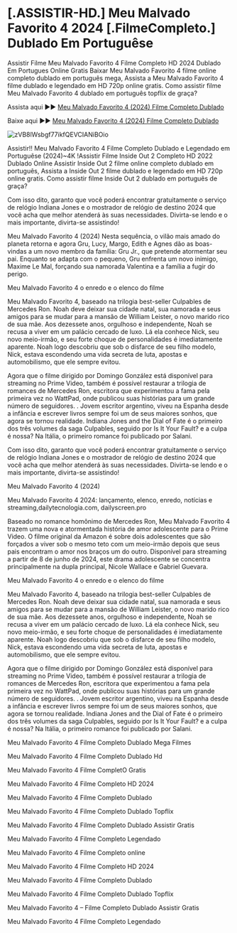 # [.ASSISTIR-HD.] Meu Malvado Favorito 4 2024 [.FilmeCompleto.] Dublado Em Portuguêse

Assistir Filme Meu Malvado Favorito 4 Filme Completo HD 2024 Dublado Em Portugues Online Gratis Baixar Meu Malvado Favorito 4 filme online completo dublado em português mega, Assista a Meu Malvado Favorito 4 filme dublado e legendado em HD 720p online gratis. Como assistir filme Meu Malvado Favorito 4 dublado em português topflix de graça?

Assista aqui ►► [Meu Malvado Favorito 4 (2024) Filme Completo Dublado](https://maxmov.site/pt/movie/519182)

Baixe aqui ►► [Meu Malvado Favorito 4 (2024) Filme Completo Dublado](https://maxmov.site/pt/movie/519182)

![zVB8lWsbgf77ikfQEVCIANiBOio](https://github.com/user-attachments/assets/28a2b13a-473b-4887-91ab-864e853308f2)

Assistir!! Meu Malvado Favorito 4 Filme Completo Dublado e Legendado em Portuguêse (2024)~4K !Assistir Filme Inside Out 2 Completo HD 2022 Dublado Online Assistir Inside Out 2 filme online completo dublado em português, Assista a Inside Out 2 filme dublado e legendado em HD 720p online gratis. Como assistir filme Inside Out 2 dublado em português de graça?

Com isso dito, garanto que você poderá encontrar gratuitamente o serviço de relógio Indiana Jones e o mostrador de relógio de destino 2024 que você acha que melhor atenderá às suas necessidades. Divirta-se lendo e o mais importante, divirta-se assistindo!

Meu Malvado Favorito 4 (2024) Nesta sequência, o vilão mais amado do planeta retorna e agora Gru, Lucy, Margo, Edith e Agnes dão as boas-vindas a um novo membro da família: Gru Jr., que pretende atormentar seu pai. Enquanto se adapta com o pequeno, Gru enfrenta um novo inimigo, Maxime Le Mal, forçando sua namorada Valentina e a família a fugir do perigo.

Meu Malvado Favorito 4 o enredo e o elenco do filme

Meu Malvado Favorito 4, baseado na trilogia best-seller Culpables de Mercedes Ron. Noah deve deixar sua cidade natal, sua namorada e seus amigos para se mudar para a mansão de William Leister, o novo marido rico de sua mãe. Aos dezessete anos, orgulhoso e independente, Noah se recusa a viver em um palácio cercado de luxo. Lá ela conhece Nick, seu novo meio-irmão, e seu forte choque de personalidades é imediatamente aparente. Noah logo descobriu que sob o disfarce de seu filho modelo, Nick, estava escondendo uma vida secreta de luta, apostas e automobilismo, que ele sempre evitou.

Agora que o filme dirigido por Domingo González está disponível para streaming no Prime Video, também é possível restaurar a trilogia de romances de Mercedes Ron, escritora que experimentou a fama pela primeira vez no WattPad, onde publicou suas histórias para um grande número de seguidores. . Jovem escritor argentino, viveu na Espanha desde a infância e escrever livros sempre foi um de seus maiores sonhos, que agora se tornou realidade. Indiana Jones and the Dial of Fate é o primeiro dos três volumes da saga Culpables, seguido por Is It Your Fault? e a culpa é nossa? Na Itália, o primeiro romance foi publicado por Salani.

Com isso dito, garanto que você poderá encontrar gratuitamente o serviço de relógio Indiana Jones e o mostrador de relógio de destino 2024 que você acha que melhor atenderá às suas necessidades. Divirta-se lendo e o mais importante, divirta-se assistindo!

Meu Malvado Favorito 4 (2024)

Meu Malvado Favorito 4 2024: lançamento, elenco, enredo, notícias e streaming,dailytecnologia.com, dailyscreen.pro

Baseado no romance homônimo de Mercedes Ron, Meu Malvado Favorito 4 trazem uma nova e atormentada história de amor adolescente para o Prime Video. O filme original da Amazon é sobre dois adolescentes que são forçados a viver sob o mesmo teto com um meio-irmão depois que seus pais encontram o amor nos braços um do outro. Disponível para streaming a partir de 8 de junho de 2024, este drama adolescente se concentra principalmente na dupla principal, Nicole Wallace e Gabriel Guevara.

Meu Malvado Favorito 4 o enredo e o elenco do filme

Meu Malvado Favorito 4, baseado na trilogia best-seller Culpables de Mercedes Ron. Noah deve deixar sua cidade natal, sua namorada e seus amigos para se mudar para a mansão de William Leister, o novo marido rico de sua mãe. Aos dezessete anos, orgulhoso e independente, Noah se recusa a viver em um palácio cercado de luxo. Lá ela conhece Nick, seu novo meio-irmão, e seu forte choque de personalidades é imediatamente aparente. Noah logo descobriu que sob o disfarce de seu filho modelo, Nick, estava escondendo uma vida secreta de luta, apostas e automobilismo, que ele sempre evitou.

Agora que o filme dirigido por Domingo González está disponível para streaming no Prime Video, também é possível restaurar a trilogia de romances de Mercedes Ron, escritora que experimentou a fama pela primeira vez no WattPad, onde publicou suas histórias para um grande número de seguidores. . Jovem escritor argentino, viveu na Espanha desde a infância e escrever livros sempre foi um de seus maiores sonhos, que agora se tornou realidade. Indiana Jones and the Dial of Fate é o primeiro dos três volumes da saga Culpables, seguido por Is It Your Fault? e a culpa é nossa? Na Itália, o primeiro romance foi publicado por Salani.

Meu Malvado Favorito 4 Filme Completo Dublado Mega Filmes

Meu Malvado Favorito 4 Filme Completo Dublado Hd

Meu Malvado Favorito 4 Filme CompletO Gratis

Meu Malvado Favorito 4 Filme Completo HD 2024

Meu Malvado Favorito 4 Filme Completo Dublado

Meu Malvado Favorito 4 Filme Completo Dublado Topflix

Meu Malvado Favorito 4 Filme Completo Dublado Assistir Gratis

Meu Malvado Favorito 4 Filme Completo Legendado

Meu Malvado Favorito 4 Filme Completo online

Meu Malvado Favorito 4 Filme Completo HD 2024

Meu Malvado Favorito 4 Filme Completo Dublado

Meu Malvado Favorito 4 Filme Completo Dublado Topflix

Meu Malvado Favorito 4 – Filme Completo Dublado Assistir Gratis

Meu Malvado Favorito 4 Filme Completo Legendado
